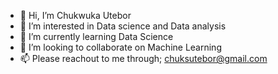 - 👋 Hi, I’m Chukwuka Utebor
- 👀 I’m interested in Data science and Data analysis
- 🌱 I’m currently learning Data Science
- 💞️ I’m looking to collaborate on Machine Learning
- 📫 Please reachout to me through; chuksutebor@gmail.com

<!---
chuksdata/chuksdata is a ✨ special ✨ repository because its `README.md` (this file) appears on your GitHub profile.
You can click the Preview link to take a look at your changes.
--->
